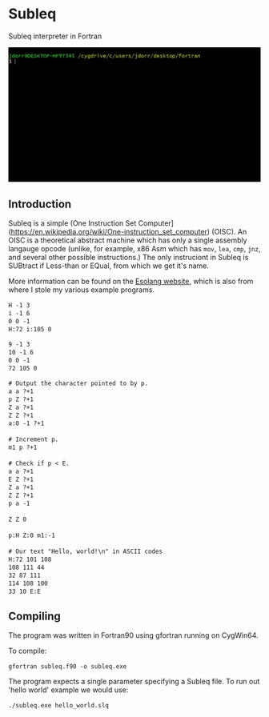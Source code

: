 # Subleq
Subleq interpreter in Fortran

![Screenshot](https://github.com/James-P-D/Subleq/blob/master/screenshot.gif)

## Introduction

Subleq is a simple (One Instruction Set Computer](https://en.wikipedia.org/wiki/One-instruction_set_computer) (OISC). An OISC is a theoretical abstract machine which has only a single assembly langauge opcode (unlike, for example, x86 Asm which has `mov`, `lea`, `cmp`, `jnz`, and several other possible instructions.) The only instruciont in Subleq is SUBtract if Less-than or EQual, from which we get it's name.

More information can be found on the [Esolang website](https://esolangs.org/wiki/Subleq), which is also from where I stole my various example programs.


```
H -1 3
i -1 6
0 0 -1
H:72 i:105 0
```

```
9 -1 3
10 -1 6
0 0 -1
72 105 0
```

```
# Output the character pointed to by p.
a a ?+1
p Z ?+1
Z a ?+1
Z Z ?+1
a:0 -1 ?+1

# Increment p.
m1 p ?+1

# Check if p < E.
a a ?+1
E Z ?+1
Z a ?+1
Z Z ?+1
p a -1

Z Z 0

p:H Z:0 m1:-1

# Our text "Hello, world!\n" in ASCII codes
H:72 101 108
108 111 44
32 87 111
114 108 100
33 10 E:E
```

## Compiling

The program was written in Fortran90 using gfortran running on CygWin64.

To compile:

```
gfortran subleq.f90 -o subleq.exe
```

The program expects a single parameter specifying a Subleq file. To run out 'hello world' example we would use:

```
./subleq.exe hello_world.slq
```